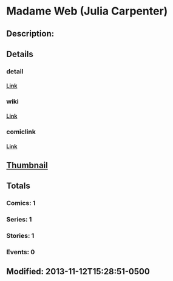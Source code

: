 # Madame Web (Julia Carpenter)
## Description: 
## Details
### detail
#### [Link](http://marvel.com/characters/1314/julia_carpenter?utm_campaign=apiRef&utm_source=225578a89fc76f3d20fbffda5d17a88d)
### wiki
#### [Link](http://marvel.com/universe/Arachne_(Julia_Carpenter)?utm_campaign=apiRef&utm_source=225578a89fc76f3d20fbffda5d17a88d)
### comiclink
#### [Link](http://marvel.com/comics/characters/1010796/madame_web_julia_carpenter?utm_campaign=apiRef&utm_source=225578a89fc76f3d20fbffda5d17a88d)
## [Thumbnail](http://i.annihil.us/u/prod/marvel/i/mg/2/30/4c00373114b4b.jpg)
## Totals
### Comics: 1
### Series: 1
### Stories: 1
### Events: 0
## Modified: 2013-11-12T15:28:51-0500
